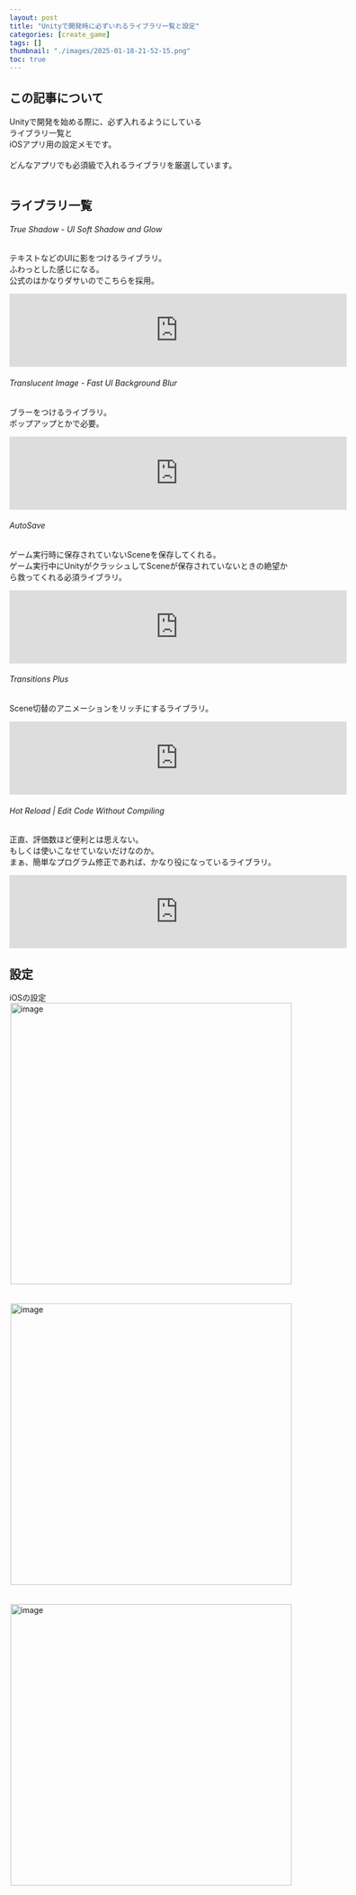 ```yaml
---
layout: post
title: "Unityで開発時に必ずいれるライブラリ一覧と設定"
categories: [create_game]
tags: []
thumbnail: "./images/2025-01-18-21-52-15.png"
toc: true
---
```

  
## この記事について
Unityで開発を始める際に、必ず入れるようにしている  
ライブラリ一覧と  
iOSアプリ用の設定メモです。  
<br>
どんなアプリでも必須級で入れるライブラリを厳選しています。  
<br>

## ライブラリ一覧

###### True Shadow - UI Soft Shadow and Glow
テキストなどのUIに影をつけるライブラリ。  
ふわっとした感じになる。  
公式のはかなりダサいのでこちらを採用。  
<iframe src="https://assetstore.unity.com/linkmaker/embed/package/205220/widget-wide?aid=1100liUFe" style="width:600px; height:130px; border:0px;"></iframe>
<br>

###### Translucent Image - Fast UI Background Blur
ブラーをつけるライブラリ。  
ポップアップとかで必要。  
<iframe src="https://assetstore.unity.com/linkmaker/embed/package/78464/widget-wide?aid=1100liUFe" style="width:600px; height:130px; border:0px;"></iframe>
<br>

###### AutoSave
ゲーム実行時に保存されていないSceneを保存してくれる。  
ゲーム実行中にUnityがクラッシュしてSceneが保存されていないときの絶望から救ってくれる必須ライブラリ。  
<iframe src="https://assetstore.unity.com/linkmaker/embed/package/43605/widget-wide?aid=1100liUFe" style="width:600px; height:130px; border:0px;"></iframe>
<br>

###### Transitions Plus
Scene切替のアニメーションをリッチにするライブラリ。  
<iframe src="https://assetstore.unity.com/linkmaker/embed/package/266067/widget-wide?aid=1100liUFe" style="width:600px; height:130px; border:0px;"></iframe>
<br>

###### Hot Reload | Edit Code Without Compiling
正直、評価数ほど便利とは思えない。  
もしくは使いこなせていないだけなのか。  
まぁ、簡単なプログラム修正であれば、かなり役になっているライブラリ。  
<iframe src="https://assetstore.unity.com/linkmaker/embed/package/254358/widget-wide?aid=1100liUFe" style="width:600px; height:130px; border:0px;"></iframe>
<br>

## 設定
iOSの設定
<img src="{{ './images/2025-01-19-18-30-07.png' }}" alt="image" width="500" style="display: block; margin: auto;"/>  
<br>
<img src="{{ './images/2025-01-19-18-27-49.png' }}" alt="image" width="500" style="display: block; margin: auto;"/>  
<br>
<img src="{{ './images/2025-01-19-18-26-31.png' }}" alt="image" width="500" style="display: block; margin: auto;"/>  
<br>
